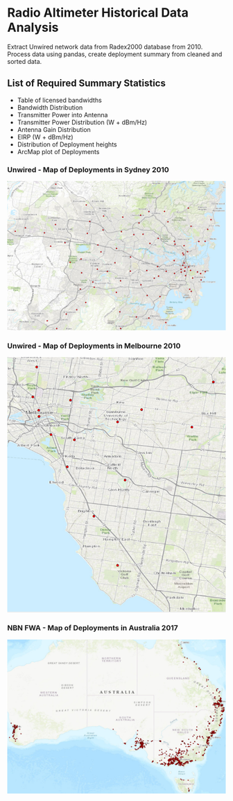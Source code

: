 # Radio Altimeter Historical Data Analysis

Extract Unwired network data from Radex2000 database from 2010. Process data using pandas, create deployment summary from cleaned and sorted data.

## List of Required Summary Statistics

- Table of licensed bandwidths
- Bandwidth Distribution
- Transmitter Power into Antenna
- Transmitter Power Distribution (W + dBm/Hz)
- Antenna Gain Distribution
- EIRP (W + dBm/Hz)
- Distribution of Deployment heights
- ArcMap plot of Deployments

### Unwired - Map of Deployments in Sydney 2010

![Sydney Deployments](SydneyDeployments.PNG)

### Unwired - Map of Deployments in Melbourne 2010

![Melbourne Deployments](MelbourneDeployments.PNG)

### NBN FWA - Map of Deployments in Australia 2017

![Australia Deployments](NBN.PNG)
